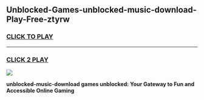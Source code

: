 
## Unblocked-Games-unblocked-music-download-Play-Free-ztyrw
<h3>
<a href="https://premium76.site?title=unblocked-music-download&ref=23A">CLICK TO PLAY</a></h3>
<hr>

<h3>
<a href="https://premium76.site?title=unblocked-music-download&ref=23A">CLICK 2 PLAY</a>
  
</h3>

<a href="https://premium76.site?title=unblocked-music-download&ref=23A"><img src="https://clearcache.store/games.png"></a>


**unblocked-music-download games unblocked: Your Gateway to Fun and Accessible Online Gaming**

